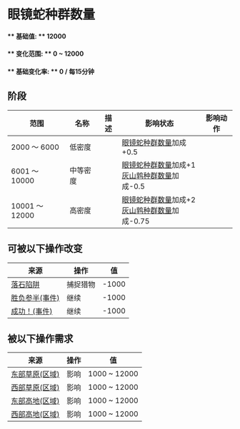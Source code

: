 # 眼镜蛇种群数量  
#### ** 基础值: ** 12000   
#### ** 变化范围: ** 0 ~ 12000  
#### ** 基础变化率: ** 0 / 每15分钟  
## 阶段  
范围  |  名称  |  描述  |  影响状态  |  影响动作  
----  |  ----  |  ----  |  ----  |  ----  
2000 ～ 6000  |  低密度  |    |  [眼镜蛇种群数量](Pop_Cobra.md)加成+0.5  |    
6001 ～ 10000  |  中等密度  |    |  [眼镜蛇种群数量](Pop_Cobra.md)加成+1<br>[灰山鹑种群数量](Pop_Partridge.md)加成-0.5  |    
10001 ～ 12000  |  高密度  |    |  [眼镜蛇种群数量](Pop_Cobra.md)加成+2<br>[灰山鹑种群数量](Pop_Partridge.md)加成-0.75  |    
## 可被以下操作改变  
来源  |  操作  |  值  
----  |  ----  |  ----  
[落石陷阱](DeadfallTrap.md)  |  捕捉猎物  |  -1000  
[胜负参半(事件)](Event_CobraFightMixedSuccess.md)  |  继续  |  -1000  
[成功！(事件)](Event_CobraFightSuccess.md)  |  继续  |  -1000  
## 被以下操作需求  
来源  |  操作  |  值  
----  |  ----  |  ----  
[东部草原(区域)](GrasslandsE.md)  |  影响  |  1000 ~ 12000  
[西部草原(区域)](GrasslandsW.md)  |  影响  |  1000 ~ 12000  
[东部高地(区域)](HighlandsEastern.md)  |  影响  |  1000 ~ 12000  
[西部高地(区域)](HighlandsWestern.md)  |  影响  |  1000 ~ 12000  

